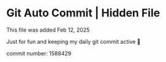 # Git Auto Commit | Hidden File

This file was added Feb 12, 2025

Just for fun and keeping my daily git commit active 🤪

commit number: 1588429
